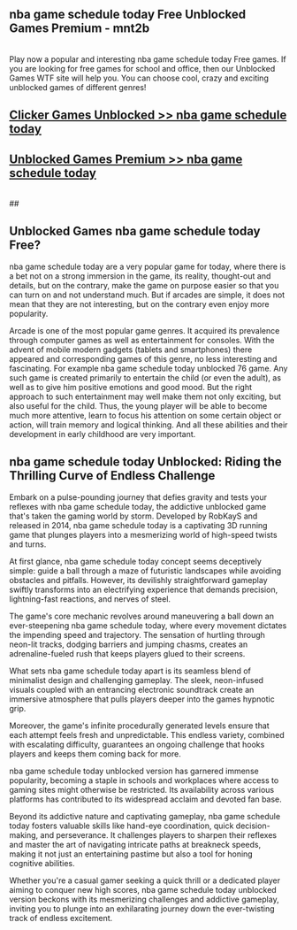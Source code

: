 ## nba game schedule today Free Unblocked Games Premium - mnt2b <br>
<br>
Play now a popular and interesting nba game schedule today Free games. If you are looking for free games for school and office, then our Unblocked Games WTF site will help you. You can choose cool, crazy and exciting unblocked games of different genres!


##  [Clicker Games Unblocked >> nba game schedule today](http://freeplayer.one?title=nba_game_schedule_today&ref=04)

##  [Unblocked Games Premium >> nba game schedule today](http://freeplayer.one?title=nba_game_schedule_today&ref=04)
  <br>
  ##



## Unblocked Games nba game schedule today Free?

nba game schedule today are a very popular game for today, where there is a bet not on a strong immersion in the game, its reality, thought-out and details, but on the contrary, make the game on purpose easier so that you can turn on and not understand much. But if arcades are simple, it does not mean that they are not interesting, but on the contrary even enjoy more popularity.

Arcade is one of the most popular game genres. It acquired its prevalence through computer games as well as entertainment for consoles. With the advent of mobile modern gadgets (tablets and smartphones) there appeared and corresponding games of this genre, no less interesting and fascinating. For example nba game schedule today unblocked 76 game. Any such game is created primarily to entertain the child (or even the adult), as well as to give him positive emotions and good mood. But the right approach to such entertainment may well make them not only exciting, but also useful for the child. Thus, the young player will be able to become much more attentive, learn to focus his attention on some certain object or action, will train memory and logical thinking. And all these abilities and their development in early childhood are very important.

##  nba game schedule today Unblocked: Riding the Thrilling Curve of Endless Challenge

Embark on a pulse-pounding journey that defies gravity and tests your reflexes with nba game schedule today, the addictive unblocked game that's taken the gaming world by storm. Developed by RobKayS and released in 2014, nba game schedule today is a captivating 3D running game that plunges players into a mesmerizing world of high-speed twists and turns.

At first glance, nba game schedule today concept seems deceptively simple: guide a ball through a maze of futuristic landscapes while avoiding obstacles and pitfalls. However, its devilishly straightforward gameplay swiftly transforms into an electrifying experience that demands precision, lightning-fast reactions, and nerves of steel.

The game's core mechanic revolves around maneuvering a ball down an ever-steepening nba game schedule today, where every movement dictates the impending speed and trajectory. The sensation of hurtling through neon-lit tracks, dodging barriers and jumping chasms, creates an adrenaline-fueled rush that keeps players glued to their screens.

What sets nba game schedule today apart is its seamless blend of minimalist design and challenging gameplay. The sleek, neon-infused visuals coupled with an entrancing electronic soundtrack create an immersive atmosphere that pulls players deeper into the games hypnotic grip.

Moreover, the game's infinite procedurally generated levels ensure that each attempt feels fresh and unpredictable. This endless variety, combined with escalating difficulty, guarantees an ongoing challenge that hooks players and keeps them coming back for more.

nba game schedule today unblocked version has garnered immense popularity, becoming a staple in schools and workplaces where access to gaming sites might otherwise be restricted. Its availability across various platforms has contributed to its widespread acclaim and devoted fan base.

Beyond its addictive nature and captivating gameplay, nba game schedule today fosters valuable skills like hand-eye coordination, quick decision-making, and perseverance. It challenges players to sharpen their reflexes and master the art of navigating intricate paths at breakneck speeds, making it not just an entertaining pastime but also a tool for honing cognitive abilities.

Whether you're a casual gamer seeking a quick thrill or a dedicated player aiming to conquer new high scores, nba game schedule today unblocked version beckons with its mesmerizing challenges and addictive gameplay, inviting you to plunge into an exhilarating journey down the ever-twisting track of endless excitement.